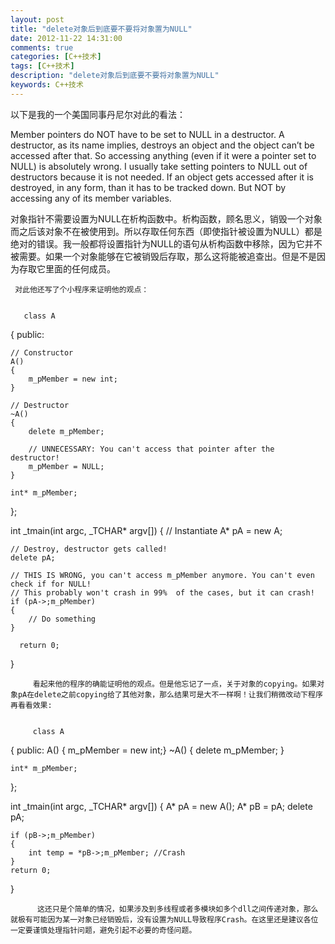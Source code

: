 ```yaml
---
layout: post
title: "delete对象后到底要不要将对象置为NULL"
date: 2012-11-22 14:31:00 
comments: true
categories: [C++技术]
tags: [C++技术]
description: "delete对象后到底要不要将对象置为NULL"
keywords: C++技术
---
```



 以下是我的一个美国同事丹尼尔对此的看法：
 
  Member pointers do NOT have to be set to NULL in a destructor. A destructor, as its name implies, destroys an object and the object can’t be accessed after that. So accessing anything (even if it were a pointer set to NULL) is absolutely wrong. I usually take
 setting pointers to NULL out of destructors because it is not needed. If an object gets accessed after it is destroyed, in any form, than it has to be tracked down. But NOT by accessing any of its member variables.
  
   对象指针不需要设置为NULL在析构函数中。析构函数，顾名思义，销毁一个对象而之后该对象不在被使用到。所以存取任何东西（即使指针被设置为NULL）都是绝对的错误。我一般都将设置指针为NULL的语句从析构函数中移除，因为它并不被需要。如果一个对象能够在它被销毁后存取，那么这将能被追查出。但是不是因为存取它里面的任何成员。
   
    
     对此他还写了个小程序来证明他的观点：
     
      
       class A
{
public:
 
    // Constructor
    A()
    {
        m_pMember = new int;
    }
 
    // Destructor
    ~A()
    {
        delete m_pMember;
 
        // UNNECESSARY: You can't access that pointer after the destructor!
        m_pMember = NULL;
    }
 
    int* m_pMember;
};
 
int _tmain(int argc, _TCHAR* argv[])
{
    // Instantiate
    A* pA = new A;
 
    // Destroy, destructor gets called!
    delete pA;
 
    // THIS IS WRONG, you can't access m_pMember anymore. You can't even check if for NULL!
    // This probably won't crash in 99%  of the cases, but it can crash!
    if (pA->;m_pMember)
    {
        // Do something
    }
 
      return 0;
}
       
        
         看起来他的程序的确能证明他的观点。但是他忘记了一点，关于对象的copying。如果对象pA在delete之前copying给了其他对象，那么结果可是大不一样啊！让我们稍微改动下程序再看看效果:
        
        
         class A
{
public:
    A() { m_pMember = new int;}
    ~A() {
        delete m_pMember;
    }

    int* m_pMember;
};

int _tmain(int argc, _TCHAR* argv[])
{
    A* pA = new A();
    A* pB = pA;
    delete pA;

    if (pB->;m_pMember)
    {
        int temp = *pB->;m_pMember; //Crash
    }
    return 0;
}
         
          这还只是个简单的情况，如果涉及到多线程或者多模块如多个dll之间传递对象，那么就极有可能因为某一对象已经销毁后，没有设置为NULL导致程序Crash。在这里还是建议各位一定要谨慎处理指针问题，避免引起不必要的奇怪问题。
          
          
         
        
        
        
       
      
     
    
   
  
 


